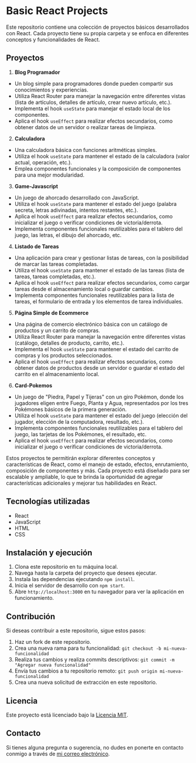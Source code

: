 # Basic React Projects

Este repositorio contiene una colección de proyectos básicos desarrollados con React. Cada proyecto tiene su propia carpeta y se enfoca en diferentes conceptos y funcionalidades de React.

## Proyectos

1. **Blog Programador**
  - Un blog simple para programadores donde pueden compartir sus conocimientos y experiencias.
  - Utiliza React Router para manejar la navegación entre diferentes vistas (lista de artículos, detalles de artículo, crear nuevo artículo, etc.).
  - Implementa el hook `useState` para manejar el estado local de los componentes.
  - Aplica el hook `useEffect` para realizar efectos secundarios, como obtener datos de un servidor o realizar tareas de limpieza.

2. **Calculadora**
  - Una calculadora básica con funciones aritméticas simples.
  - Utiliza el hook `useState` para mantener el estado de la calculadora (valor actual, operación, etc.).
  - Emplea componentes funcionales y la composición de componentes para una mejor modularidad.

3. **Game-Javascript**
  - Un juego de ahorcado desarrollado con JavaScript.
  - Utiliza el hook `useState` para mantener el estado del juego (palabra secreta, letras adivinadas, intentos restantes, etc.).
  - Aplica el hook `useEffect` para realizar efectos secundarios, como inicializar el juego o verificar condiciones de victoria/derrota.
  - Implementa componentes funcionales reutilizables para el tablero del juego, las letras, el dibujo del ahorcado, etc.

4. **Listado de Tareas**
  - Una aplicación para crear y gestionar listas de tareas, con la posibilidad de marcar las tareas completadas.
  - Utiliza el hook `useState` para mantener el estado de las tareas (lista de tareas, tareas completadas, etc.).
  - Aplica el hook `useEffect` para realizar efectos secundarios, como cargar tareas desde el almacenamiento local o guardar cambios.
  - Implementa componentes funcionales reutilizables para la lista de tareas, el formulario de entrada y los elementos de tarea individuales.

5. **Página Simple de Ecommerce**
  - Una página de comercio electrónico básica con un catálogo de productos y un carrito de compras.
  - Utiliza React Router para manejar la navegación entre diferentes vistas (catálogo, detalles de producto, carrito, etc.).
  - Implementa el hook `useState` para mantener el estado del carrito de compras y los productos seleccionados.
  - Aplica el hook `useEffect` para realizar efectos secundarios, como obtener datos de productos desde un servidor o guardar el estado del carrito en el almacenamiento local.

6. **Card-Pokemos**
  - Un juego de "Piedra, Papel y Tijeras" con un giro Pokémon, donde los jugadores eligen entre Fuego, Planta y Agua, representados por los tres Pokémones básicos de la primera generación.
  - Utiliza el hook `useState` para mantener el estado del juego (elección del jugador, elección de la computadora, resultado, etc.).
  - Implementa componentes funcionales reutilizables para el tablero del juego, las tarjetas de los Pokémones, el resultado, etc.
  - Aplica el hook `useEffect` para realizar efectos secundarios, como inicializar el juego o verificar condiciones de victoria/derrota.

Estos proyectos te permitirán explorar diferentes conceptos y características de React, como el manejo de estado, efectos, enrutamiento, composición de componentes y más. Cada proyecto está diseñado para ser escalable y ampliable, lo que te brinda la oportunidad de agregar características adicionales y mejorar tus habilidades en React.

## Tecnologías utilizadas

- React
- JavaScript
- HTML
- CSS

## Instalación y ejecución

1. Clona este repositorio en tu máquina local.
2. Navega hasta la carpeta del proyecto que desees ejecutar.
3. Instala las dependencias ejecutando `npm install`.
4. Inicia el servidor de desarrollo con `npm start`.
5. Abre `http://localhost:3000` en tu navegador para ver la aplicación en funcionamiento.

## Contribución

Si deseas contribuir a este repositorio, sigue estos pasos:

1. Haz un fork de este repositorio.
2. Crea una nueva rama para tu funcionalidad: `git checkout -b mi-nueva-funcionalidad`
3. Realiza tus cambios y realiza commits descriptivos: `git commit -m "Agregar nueva funcionalidad"`
4. Envía tus cambios a tu repositorio remoto: `git push origin mi-nueva-funcionalidad`
5. Crea una nueva solicitud de extracción en este repositorio.

## Licencia

Este proyecto está licenciado bajo la [Licencia MIT](LICENSE).

## Contacto

Si tienes alguna pregunta o sugerencia, no dudes en ponerte en contacto conmigo a través de [mi correo electrónico](mailto:danielkissling65@email.com).

